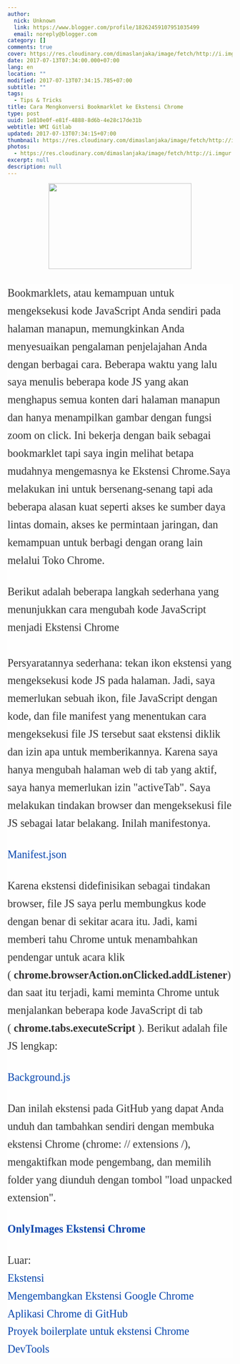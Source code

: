 ```yaml
---
author:
  nick: Unknown
  link: https://www.blogger.com/profile/18262459107951035499
  email: noreply@blogger.com
category: []
comments: true
cover: https://res.cloudinary.com/dimaslanjaka/image/fetch/http://i.imgur.com/QLNHFRe.png
date: 2017-07-13T07:34:00.000+07:00
lang: en
location: ""
modified: 2017-07-13T07:34:15.785+07:00
subtitle: ""
tags:
  - Tips & Tricks
title: Cara Mengkonversi Bookmarklet ke Ekstensi Chrome
type: post
uuid: 1e810e0f-e81f-4888-8d6b-4e28c17de31b
webtitle: WMI Gitlab
updated: 2017-07-13T07:34:15+07:00
thumbnail: https://res.cloudinary.com/dimaslanjaka/image/fetch/http://i.imgur.com/QLNHFRe.png
photos:
  - https://res.cloudinary.com/dimaslanjaka/image/fetch/http://i.imgur.com/QLNHFRe.png
excerpt: null
description: null
---
```


<div class="separator" style="clear: both; text-align: center;"><a href="https://res.cloudinary.com/dimaslanjaka/image/fetch/http://i.imgur.com/QLNHFRe.png" imageanchor="1" style="margin-left: 1em; margin-right: 1em;" rel="noopener noreferer nofollow"><img border="0" data-original-height="300" data-original-width="500" height="192" src="https://res.cloudinary.com/dimaslanjaka/image/fetch/http://i.imgur.com/QLNHFRe.png" width="320"></a></div><br><br><article style="background-color: #fefefe; color: #333333; font-family: &quot;Droid Serif&quot;, serif; font-size: 22px; margin-bottom: 100px;"><div style="font-size: 1.1em; line-height: 1.65em; margin-bottom: 30px;"><span class="notranslate">Bookmarklets, atau kemampuan untuk mengeksekusi kode JavaScript Anda sendiri pada halaman manapun, memungkinkan Anda menyesuaikan pengalaman penjelajahan Anda dengan berbagai cara.</span>&nbsp;<span class="notranslate">Beberapa waktu yang lalu saya menulis beberapa kode JS yang akan menghapus semua konten dari halaman manapun dan hanya menampilkan gambar dengan fungsi zoom on click.</span>&nbsp;<span class="notranslate">Ini bekerja dengan baik sebagai bookmarklet tapi saya ingin melihat betapa mudahnya mengemasnya ke Ekstensi Chrome.</span><span class="notranslate">Saya melakukan ini untuk bersenang-senang tapi ada beberapa alasan kuat seperti akses ke sumber daya lintas domain, akses ke permintaan jaringan, dan kemampuan untuk berbagi dengan orang lain melalui Toko Chrome.</span></div><div style="font-size: 1.1em; line-height: 1.65em; margin-bottom: 30px;"><span class="notranslate">Berikut adalah beberapa langkah sederhana yang menunjukkan cara mengubah kode JavaScript menjadi Ekstensi Chrome</span><br><span id="more-6024"></span><br><span class="notranslate">Persyaratannya sederhana: tekan ikon ekstensi yang mengeksekusi kode JS pada halaman.</span>&nbsp;<span class="notranslate">Jadi, saya memerlukan sebuah ikon, file JavaScript dengan kode, dan file manifest yang menentukan cara mengeksekusi file JS tersebut saat ekstensi diklik dan izin apa untuk memberikannya.</span>&nbsp;<span class="notranslate">Karena saya hanya mengubah halaman web di tab yang aktif, saya hanya memerlukan izin "activeTab".</span>&nbsp;<span class="notranslate">Saya melakukan tindakan browser dan mengeksekusi file JS sebagai latar belakang.</span>&nbsp;<span class="notranslate">Inilah manifestonya.</span></div><div style="font-size: 1.1em; line-height: 1.65em; margin-bottom: 30px;"><span class="notranslate"><a href="https://github.com/techslides/OnlyImages/blob/master/manifest.json" style="color: #0645ad; text-decoration: none;" rel="noopener noreferer nofollow">Manifest.json</a></span></div><div style="font-size: 1.1em; line-height: 1.65em; margin-bottom: 30px;"><span class="notranslate">Karena ekstensi didefinisikan sebagai tindakan browser, file JS saya perlu membungkus kode dengan benar di sekitar acara itu.</span>&nbsp;<span class="notranslate">Jadi, kami memberi tahu Chrome untuk menambahkan pendengar untuk acara klik (&nbsp;<strong>chrome.browserAction.onClicked.addListener</strong>) dan saat itu terjadi, kami meminta Chrome untuk menjalankan beberapa kode JavaScript di tab (&nbsp;<strong>chrome.tabs.executeScript</strong>&nbsp;).</span>&nbsp;<span class="notranslate">Berikut adalah file JS lengkap:</span></div><div style="font-size: 1.1em; line-height: 1.65em; margin-bottom: 30px;"><span class="notranslate"><a href="https://github.com/techslides/OnlyImages/blob/master/background.js" style="color: #0645ad; text-decoration: none;" rel="noopener noreferer nofollow">Background.js</a></span></div><div style="font-size: 1.1em; line-height: 1.65em; margin-bottom: 30px;"><span class="notranslate">Dan inilah ekstensi pada GitHub yang dapat Anda unduh dan tambahkan sendiri dengan membuka ekstensi Chrome (chrome: // extensions /), mengaktifkan mode pengembang, dan memilih folder yang diunduh dengan tombol "load unpacked extension".</span></div><div style="font-size: 1.1em; line-height: 1.65em; margin-bottom: 30px;"><span class="notranslate"><strong><a href="https://translate.googleusercontent.com/translate_c?depth=3&amp;nv=1&amp;rurl=translate.google.com&amp;sl=auto&amp;sp=nmt4&amp;tl=id&amp;u=https://github.com/techslides/OnlyImages&amp;usg=ALkJrhig0F5IiTddtPIW0A9YOkGgW3Lfew" style="color: #0645ad; text-decoration: none;" rel="noopener noreferer nofollow">OnlyImages Ekstensi Chrome</a></strong></span></div><div style="font-size: 1.1em; line-height: 1.65em; margin-bottom: 30px;"><span class="notranslate">Luar:</span><br><span class="notranslate"><a href="http://translate.googleusercontent.com/translate_c?depth=3&amp;nv=1&amp;rurl=translate.google.com&amp;sl=auto&amp;sp=nmt4&amp;tl=id&amp;u=http://extensionizr.com/&amp;usg=ALkJrhgLlY_a97E2s-ZmQiMlsJNhlkwt1g" style="color: #0645ad; text-decoration: none;" rel="noopener noreferer nofollow">Ekstensi</a></span><br><span class="notranslate"><a href="https://translate.googleusercontent.com/translate_c?depth=3&amp;nv=1&amp;rurl=translate.google.com&amp;sl=auto&amp;sp=nmt4&amp;tl=id&amp;u=https://github.com/tutsplus/developing-google-chrome-extensions&amp;usg=ALkJrhiBmugBpWbTyfS_SYWue2-mKknA4A" style="color: #0645ad; text-decoration: none;" rel="noopener noreferer nofollow">Mengembangkan Ekstensi Google Chrome</a></span><br><span class="notranslate"><a href="https://translate.googleusercontent.com/translate_c?depth=3&amp;nv=1&amp;rurl=translate.google.com&amp;sl=auto&amp;sp=nmt4&amp;tl=id&amp;u=https://github.com/GoogleChrome/chrome-app-samples&amp;usg=ALkJrhgVTgW-hyHC_JHBq5KB9lhMhP6zog" style="color: #0645ad; text-decoration: none;" rel="noopener noreferer nofollow">Aplikasi Chrome di GitHub</a></span><br><span class="notranslate"><a href="https://translate.googleusercontent.com/translate_c?depth=3&amp;nv=1&amp;rurl=translate.google.com&amp;sl=auto&amp;sp=nmt4&amp;tl=id&amp;u=https://github.com/GoogleChrome/devtools-extension-boilerplate&amp;usg=ALkJrhgNJ2iO5-Nke64wJEhrVcJo4X8OLA" style="color: #0645ad; text-decoration: none;" rel="noopener noreferer nofollow">Proyek boilerplate untuk ekstensi Chrome DevTools</a></span></div></article>